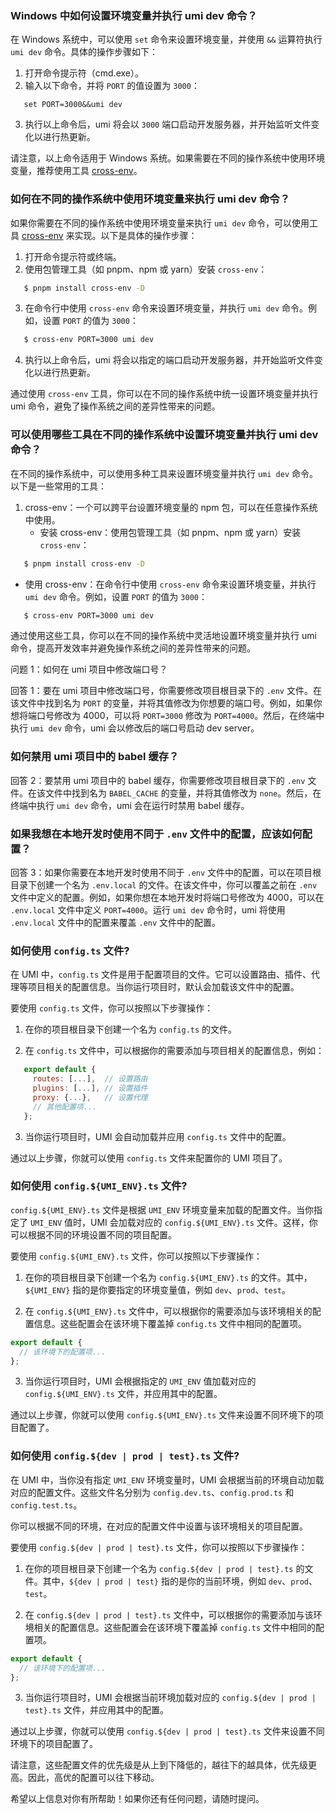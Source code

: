 ### Windows 中如何设置环境变量并执行 umi dev 命令？

在 Windows 系统中，可以使用 `set` 命令来设置环境变量，并使用 `&&` 运算符执行 `umi dev` 命令。具体的操作步骤如下：

1. 打开命令提示符（cmd.exe）。
2. 输入以下命令，并将 `PORT` 的值设置为 `3000`：

```tsx
   set PORT=3000&&umi dev
```

3. 执行以上命令后，umi 将会以 `3000` 端口启动开发服务器，并开始监听文件变化以进行热更新。

请注意，以上命令适用于 Windows 系统。如果需要在不同的操作系统中使用环境变量，推荐使用工具 [cross-env](https://github.com/kentcdodds/cross-env)。

### 如何在不同的操作系统中使用环境变量来执行 umi dev 命令？

如果你需要在不同的操作系统中使用环境变量来执行 `umi dev` 命令，可以使用工具 [cross-env](https://github.com/kentcdodds/cross-env) 来实现。以下是具体的操作步骤：

1. 打开命令提示符或终端。
2. 使用包管理工具（如 pnpm、npm 或 yarn）安装 `cross-env`：

```bash
   $ pnpm install cross-env -D
```

3. 在命令行中使用 `cross-env` 命令来设置环境变量，并执行 `umi dev` 命令。例如，设置 `PORT` 的值为 `3000`：

```bash
   $ cross-env PORT=3000 umi dev
```

4. 执行以上命令后，umi 将会以指定的端口启动开发服务器，并开始监听文件变化以进行热更新。

通过使用 `cross-env` 工具，你可以在不同的操作系统中统一设置环境变量并执行 umi 命令，避免了操作系统之间的差异性带来的问题。

### 可以使用哪些工具在不同的操作系统中设置环境变量并执行 umi dev 命令？

在不同的操作系统中，可以使用多种工具来设置环境变量并执行 `umi dev` 命令。以下是一些常用的工具：

1. cross-env：一个可以跨平台设置环境变量的 npm 包，可以在任意操作系统中使用。
   - 安装 cross-env：使用包管理工具（如 pnpm、npm 或 yarn）安装 `cross-env`：

```bash
   $ pnpm install cross-env -D
```

- 使用 cross-env：在命令行中使用 `cross-env` 命令来设置环境变量，并执行 `umi dev` 命令。例如，设置 `PORT` 的值为 `3000`：

```bash
   $ cross-env PORT=3000 umi dev
```

通过使用这些工具，你可以在不同的操作系统中灵活地设置环境变量并执行 umi 命令，提高开发效率并避免操作系统之间的差异性带来的问题。

问题 1：如何在 umi 项目中修改端口号？

回答 1：要在 umi 项目中修改端口号，你需要修改项目根目录下的 `.env` 文件。在该文件中找到名为 `PORT` 的变量，并将其值修改为你想要的端口号。例如，如果你想将端口号修改为 4000，可以将 `PORT=3000` 修改为 `PORT=4000`。然后，在终端中执行 `umi dev` 命令，umi 会以修改后的端口号启动 dev server。

### 如何禁用 umi 项目中的 babel 缓存？

回答 2：要禁用 umi 项目中的 babel 缓存，你需要修改项目根目录下的 `.env` 文件。在该文件中找到名为 `BABEL_CACHE` 的变量，并将其值修改为 `none`。然后，在终端中执行 `umi dev` 命令，umi 会在运行时禁用 babel 缓存。

### 如果我想在本地开发时使用不同于 `.env` 文件中的配置，应该如何配置？

回答 3：如果你需要在本地开发时使用不同于 `.env` 文件中的配置，可以在项目根目录下创建一个名为 `.env.local` 的文件。在该文件中，你可以覆盖之前在 `.env` 文件中定义的配置。例如，如果你想在本地开发时将端口号修改为 4000，可以在 `.env.local` 文件中定义 `PORT=4000`。运行 `umi dev` 命令时，umi 将使用 `.env.local` 文件中的配置来覆盖 `.env` 文件中的配置。

### 如何使用 `config.ts` 文件?

在 UMI 中，`config.ts` 文件是用于配置项目的文件。它可以设置路由、插件、代理等项目相关的配置信息。当你运行项目时，默认会加载该文件中的配置。

要使用 `config.ts` 文件，你可以按照以下步骤操作：

1. 在你的项目根目录下创建一个名为 `config.ts` 的文件。

2. 在 `config.ts` 文件中，可以根据你的需要添加与项目相关的配置信息，例如：

```javascript
   export default {
     routes: [...],  // 设置路由
     plugins: [...], // 设置插件
     proxy: {...},   // 设置代理
     // 其他配置项...
   };
```

3. 当你运行项目时，UMI 会自动加载并应用 `config.ts` 文件中的配置。

通过以上步骤，你就可以使用 `config.ts` 文件来配置你的 UMI 项目了。

### 如何使用 `config.${UMI_ENV}.ts` 文件?

`config.${UMI_ENV}.ts` 文件是根据 `UMI_ENV` 环境变量来加载的配置文件。当你指定了 `UMI_ENV` 值时，UMI 会加载对应的 `config.${UMI_ENV}.ts` 文件。这样，你可以根据不同的环境设置不同的项目配置。

要使用 `config.${UMI_ENV}.ts` 文件，你可以按照以下步骤操作：

1. 在你的项目根目录下创建一个名为 `config.${UMI_ENV}.ts` 的文件。其中，`${UMI_ENV}` 指的是你要指定的环境变量值，例如 `dev`、`prod`、`test`。

2. 在 `config.${UMI_ENV}.ts` 文件中，可以根据你的需要添加与该环境相关的配置信息。这些配置会在该环境下覆盖掉 `config.ts` 文件中相同的配置项。

```javascript
export default {
  // 该环境下的配置项...
};
```

3. 当你运行项目时，UMI 会根据指定的 `UMI_ENV` 值加载对应的 `config.${UMI_ENV}.ts` 文件，并应用其中的配置。

通过以上步骤，你就可以使用 `config.${UMI_ENV}.ts` 文件来设置不同环境下的项目配置了。

### 如何使用 `config.${dev | prod | test}.ts` 文件?

在 UMI 中，当你没有指定 `UMI_ENV` 环境变量时，UMI 会根据当前的环境自动加载对应的配置文件。这些文件名分别为 `config.dev.ts`、`config.prod.ts` 和 `config.test.ts`。

你可以根据不同的环境，在对应的配置文件中设置与该环境相关的项目配置。

要使用 `config.${dev | prod | test}.ts` 文件，你可以按照以下步骤操作：

1. 在你的项目根目录下创建一个名为 `config.${dev | prod | test}.ts` 的文件。其中，`${dev | prod | test}` 指的是你的当前环境，例如 `dev`、`prod`、`test`。

2. 在 `config.${dev | prod | test}.ts` 文件中，可以根据你的需要添加与该环境相关的配置信息。这些配置会在该环境下覆盖掉 `config.ts` 文件中相同的配置项。

```javascript
export default {
  // 该环境下的配置项...
};
```

3. 当你运行项目时，UMI 会根据当前环境加载对应的 `config.${dev | prod | test}.ts` 文件，并应用其中的配置。

通过以上步骤，你就可以使用 `config.${dev | prod | test}.ts` 文件来设置不同环境下的项目配置了。

请注意，这些配置文件的优先级是从上到下降低的，越往下的越具体，优先级更高。因此，高优的配置可以往下移动。

希望以上信息对你有所帮助！如果你还有任何问题，请随时提问。
